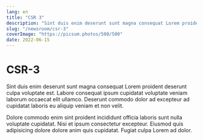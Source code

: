 ```yaml
---
lang: en
title: "CSR 3"
description: "Sint duis enim deserunt sunt magna consequat Lorem proident deserunt culpa voluptate est. Labore consequat ipsum cupidatat voluptate veniam laborum occaecat elit ullamco. Deserunt commodo dolor ad excepteur ad cupidatat laboris eu aliquip veniam et non velit."
slug: "/newsroom/csr-3"
coverImage: "https://picsum.photos/500/500"
date: 2022-06-15
---
```


# CSR-3

Sint duis enim deserunt sunt magna consequat Lorem proident deserunt culpa voluptate est. Labore consequat ipsum cupidatat voluptate veniam laborum occaecat elit ullamco. Deserunt commodo dolor ad excepteur ad cupidatat laboris eu aliquip veniam et non velit.

Dolore commodo enim sint proident incididunt officia laboris sunt nulla voluptate cupidatat. Nisi et ipsum consectetur excepteur. Eiusmod quis adipisicing dolore dolore anim quis cupidatat. Fugiat culpa Lorem ad dolor.

